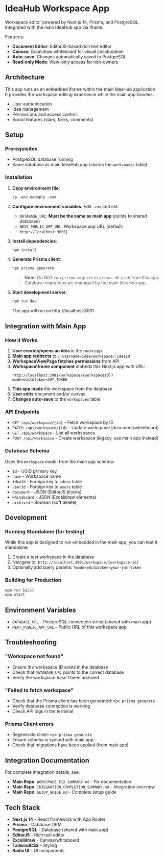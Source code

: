 # IdeaHub Workspace App

Workspace editor powered by Next.js 14, Prisma, and PostgreSQL. Integrated with the main IdeaHub app via iframe.

Features:
- **Document Editor**: EditorJS-based rich text editor
- **Canvas**: Excalidraw whiteboard for visual collaboration
- **Auto-save**: Changes automatically saved to PostgreSQL
- **Read-only Mode**: View-only access for non-owners

## Architecture

This app runs as an embedded iframe within the main IdeaHub application. It provides the workspace editing experience while the main app handles:
- User authentication
- Idea management
- Permissions and access control
- Social features (stars, forks, comments)

## Setup

### Prerequisites
- PostgreSQL database running
- Same database as main IdeaHub app (shares the `workspaces` table)

### Installation

1. **Copy environment file**:
   ```bash
   cp .env.example .env
   ```

2. **Configure environment variables**:
   Edit `.env` and set:
   - `DATABASE_URL`: **Must be the same as main app** (points to shared database)
   - `NEXT_PUBLIC_APP_URL`: Workspace app URL (default: `http://localhost:3001`)

3. **Install dependencies**:
   ```bash
   npm install
   ```

4. **Generate Prisma client**:
   ```bash
   npx prisma generate
   ```

   > **Note**: Do NOT run `prisma migrate` or `prisma db push` from this app.
   > Database migrations are managed by the main IdeaHub app.

5. **Start development server**:
   ```bash
   npm run dev
   ```

   The app will run on http://localhost:3001

## Integration with Main App

### How it Works

1. **User creates/opens an idea** in the main app
2. **Main app redirects** to `/:username/idea/workspace/:ideaId`
3. **WorkspaceViewPage fetches permissions** from API
4. **WorkspaceIframe component** embeds this Next.js app with URL:
   ```
   http://localhost:3001/workspace/{workspaceId}?mode=edit&token=JWT_TOKEN
   ```
5. **This app loads** the workspace from the database
6. **User edits** document and/or canvas
7. **Changes auto-save** to the `workspaces` table

### API Endpoints

- `GET /api/workspace/{id}` - Fetch workspace by ID
- `PATCH /api/workspace/{id}` - Update workspace (document/whiteboard)
- `GET /api/workspace` - List all workspaces
- `POST /api/workspace` - Create workspace (legacy, use main app instead)

### Database Schema

Uses the `Workspace` model from the main app schema:
- `id` - UUID primary key
- `name` - Workspace name
- `ideaId` - Foreign key to `ideas` table
- `userId` - Foreign key to `users` table
- `document` - JSON (EditorJS blocks)
- `whiteboard` - JSON (Excalidraw elements)
- `archived` - Boolean (soft delete)

## Development

### Running Standalone (for testing)

While this app is designed to run embedded in the main app, you can test it standalone:

1. Create a test workspace in the database
2. Navigate to: `http://localhost:3001/workspace/{workspace-id}`
3. Optionally add query params: `?mode=edit&token=your-jwt-token`

### Building for Production

```bash
npm run build
npm start
```

## Environment Variables

- `DATABASE_URL` - PostgreSQL connection string (shared with main app)
- `NEXT_PUBLIC_APP_URL` - Public URL of this workspace app

## Troubleshooting

### "Workspace not found"
- Ensure the workspace ID exists in the database
- Check that `DATABASE_URL` points to the correct database
- Verify the workspace hasn't been archived

### "Failed to fetch workspace"
- Check that the Prisma client has been generated: `npx prisma generate`
- Verify database connection is working
- Check API logs in the terminal

### Prisma Client errors
- Regenerate client: `npx prisma generate`
- Ensure schema is synced with main app
- Check that migrations have been applied (from main app)

## Integration Documentation

For complete integration details, see:
- **Main Repo**: `WORKSPACE_FIX_SUMMARY.md` - Fix documentation
- **Main Repo**: `INTEGRATION_COMPLETION_SUMMARY.md` - Integration overview
- **Main Repo**: `SETUP_GUIDE.md` - Complete setup guide

## Tech Stack

- **Next.js 14** - React framework with App Router
- **Prisma** - Database ORM
- **PostgreSQL** - Database (shared with main app)
- **EditorJS** - Rich text editor
- **Excalidraw** - Canvas/whiteboard
- **TailwindCSS** - Styling
- **Radix UI** - UI components
